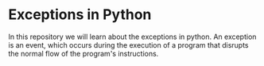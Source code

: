 # Exceptions in Python

In this repository we will learn about the exceptions in python.
An exception is an event, which occurs during the execution of a program that disrupts the normal flow of the program's instructions.
